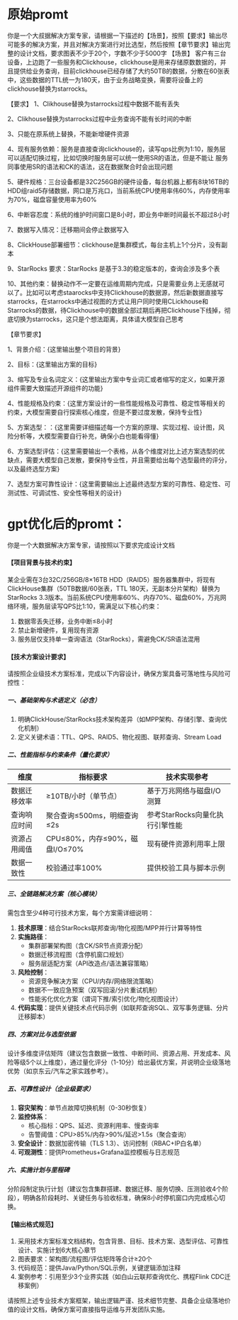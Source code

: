 # 原始promt

你是一个大叔据解决方案专家，请根据一下描述的【场景】，按照【要求】输出尽可能多的解决方案，并且对解决方案进行对比选型，然后按照【章节要求】输出完整的设计文档，要求图表不少于20个，字数不少于5000字
【场景】
客户有三台设备，上边跑了一些服务和Clickhouse，clickhouse是用来存储原数数据的，并且提供给业务查询，目前clickhouse已经存储了大约50TB的数据，分散在60张表中，这些数据的TTL统一为180天，由于业务战略变换，需要将设备上的clickhouse替换为starrocks。

【要求】
1、Clikhouse替换为starrocks过程中数据不能有丢失  

2、Clikhouse替换为starrocks过程中业务查询不能有长时间的中断  

3、只能在原系统上替换，不能新增硬件资源  

4、现有服务依赖：服务是直接查询clickhouse的，读写qps比例为1:10，服务层可以适配切换过程，比如切换时服务层可以统一使用SR的语法，但是不能让 服务同事使用SR的语法和CK的语法，这在数据聚合时会出现问题  

5、硬件规格：三台设备都是32C256GB的硬件设备，每台机器上都有8块16TB的HDD组raid5存储数据，网口是万兆口，当前系统CPU使用率伟60%，内存使用率为70%，磁盘容量使用率为60%  

6、中断容忍度：系统的维护时间窗口是8小时，即业务中断时间最长不超过8小时  

7、数据写入情况：迁移期间会停止数据写入  

8、ClickHouse部署细节：clickhouse是集群模式，每台主机上1个分片，没有副本  

9、StarRocks 要求：StarRocks 是基于3.3的稳定版本的，查询会涉及多个表  

10、其他约束：替换动作不一定要在运维周期内完成，只是需要业务上无感就可以了。比如可以考虑staarocks中支持Clickhouse的数据源，然后新数据直接写starrocks，在starrocks中通过视图的方式让用户同时使用CLickhouse和Starrocks的数据，待Clickhouse中的数据全部过期后再把Clickhouse下线掉，彻底切换为starrocks，这只是个想法距离，具体请大模型自己思考  

【章节要求】

1、背景介绍：{这里输出整个项目的背景}  

2、目标：{这里输出方案的目标}  

3、缩写及专业名词定义：{这里输出方案中专业词汇或者缩写的定义，如果开源组件需要大致描述开源组件的功能}  

4、性能规格及约束：{这里方案设计的一些性能规格及可靠性、稳定性等相关的约束，大模型需要自行探索核心维度，但是不要过度发散，保持专业性}  

5、方案选型：：{这里需要详细描述每一个方案的原理、实现过程、设计图，风险分析等，大模型需要自行补充，确保小白也能看得懂}  

6、方案选型评估：{这里需要输出一个表格，从各个维度对比上述方案选型的优缺点，需要大模型自己发散，要保持专业性，并且需要给出每个选型最终的评分，以及最终选型方案}  

7、选型方案可靠性设计：{这里需要输出上述最终选型方案的可靠性、稳定性、可测试性、可调试性、安全性等相关的设计}  



# gpt优化后的promt：

你是一个大数据解决方案专家，请按照以下要求完成设计文档

#### 【项目背景与技术约束】  
某企业需在3台32C/256GB/8×16TB HDD（RAID5）服务器集群中，将现有ClickHouse集群（50TB数据/60张表，TTL 180天，无副本分片架构）替换为StarRocks 3.3版本。当前系统CPU使用率60%、内存70%、磁盘60%，万兆网络环境，服务层读写QPS比1:10，需满足以下核心约束：  
1. 数据零丢失迁移，业务中断≤8小时  
2. 禁止新增硬件，复用现有资源  
3. 服务层仅支持单一查询语法（StarRocks），需避免CK/SR语法混用  

#### 【技术方案设计要求】  
请按照企业级技术方案标准，完成以下内容设计，确保方案具备可落地性与风险可控性：  

##### 一、基础架构与术语定义（必含）  
1. 明确ClickHouse/StarRocks技术架构差异（如MPP架构、存储引擎、查询优化机制）  
2. 定义关键术语：TTL、QPS、RAID5、物化视图、联邦查询、Stream Load  

##### 二、性能指标与约束条件（量化要求）  
| 维度 | 指标要求 | 技术实现参考 |  
|------|----------|--------------|  
| 数据迁移效率 | ≥10TB/小时（单节点） | 基于万兆网络与磁盘I/O测算 |  
| 查询响应时间 | 聚合查询≤500ms，明细查询≤2s | 参考StarRocks向量化执行引擎性能 |  
| 资源占用阈值 | CPU≤80%，内存≤90%，磁盘I/O≤70% | 现有硬件资源利用率上限 |  
| 数据一致性 | 校验通过率100% | 提供校验工具与脚本示例 |  

##### 三、全链路解决方案（核心模块）  
需包含至少4种可行技术方案，每个方案需详细说明：  
1. **技术原理**：结合StarRocks联邦查询/物化视图/MPP并行计算等特性  
2. **实施路径**：  
   - 集群部署架构图（含CK/SR节点资源分配）  
   - 数据迁移流程图（含停机窗口规划）  
   - 服务层适配方案（API改造点/语法兼容策略）  
3. **风险控制**：  
   - 资源竞争解决方案（CPU/内存/网络限流策略）  
   - 数据不一致应急预案（双写回滚/分片重试机制）  
   - 性能劣化优化方案（谓词下推/索引优化/物化视图设计）  
4. **代码实现**：提供关键技术点代码示例（如联邦查询SQL、双写事务逻辑、分片迁移脚本）  

##### 四、方案对比与选型依据  
设计多维度评估矩阵（建议包含数据一致性、中断时间、资源占用、开发成本、风险等级5个以上维度），通过量化评分（1-10分）给出最优方案，并说明企业级落地优势（如京东云/汽车之家实践参考）。  

##### 五、可靠性设计（企业级要求）  
1. **容灾架构**：单节点故障切换机制（0-30秒恢复）  
2. **监控体系**：  
   - 核心指标：QPS、延迟、资源利用率、慢查询率  
   - 告警阈值：CPU>85%/内存>90%/延迟>1.5s（聚合查询）  
3. **安全设计**：数据加密传输（TLS 1.3）、访问控制（RBAC+IP白名单）  
4. **可观测性**：提供Prometheus+Grafana监控模板与日志规范  

##### 六、实施计划与里程碑  
分阶段制定执行计划（建议包含集群搭建、数据迁移、服务切换、压测验收4个阶段），明确各阶段耗时、关键任务与验收标准，确保8小时停机窗口内完成核心切换。  

#### 【输出格式规范】  
1. 采用技术方案标准文档结构，包含背景、目标、技术方案、选型评估、可靠性设计、实施计划6大核心章节  
2. 图表要求：架构图/流程图/评估矩阵等合计≥20个  
3. 代码规范：提供Java/Python/SQL示例，关键逻辑添加注释  
4. 案例参考：引用至少3个业界实践（如白山云联邦查询优化、携程Flink CDC迁移案例）  

请按照上述专业技术方案框架，输出逻辑严谨、技术细节完整、具备企业级落地价值的设计文档，确保方案可直接指导运维与开发团队实施。
